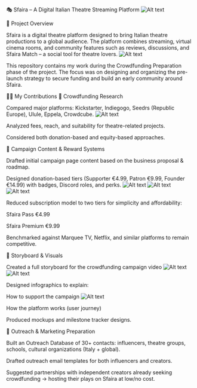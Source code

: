 🎭 Sfaira – A Digital Italian Theatre Streaming Platform
![Alt text](SfairaLogo)
<p></p>
📌 Project Overview

Sfaira is a digital theatre platform designed to bring Italian theatre productions to a global audience. The platform combines streaming, virtual cinema rooms, and community features such as reviews, discussions, and Sfaira Match – a social tool for theatre lovers.
![Alt text](SfairaWebsite)

This repository contains my work during the Crowdfunding Preparation phase of the project. The focus was on designing and organizing the pre-launch strategy to secure funding and build an early community around Sfaira.

👩‍💻 My Contributions
🔹 Crowdfunding Research

Compared major platforms: Kickstarter, Indiegogo, Seedrs (Republic Europe), Ulule, Eppela, Crowdcube.
![Alt text](Kickstarter)

Analyzed fees, reach, and suitability for theatre-related projects.

Considered both donation-based and equity-based approaches.

🔹 Campaign Content & Reward Systems

Drafted initial campaign page content based on the business proposal & roadmap.

Designed donation-based tiers (Supporter €4.99, Patron €9.99, Founder €14.99) with badges, Discord roles, and perks.
![Alt text](SilverBadge)
![Alt text](PatronBadge)
![Alt text](FounderBadge)



Reduced subscription model to two tiers for simplicity and affordability:

Sfaira Pass €4.99

Sfaira Premium €9.99

Benchmarked against Marquee TV, Netflix, and similar platforms to remain competitive.

🔹 Storyboard & Visuals

Created a full storyboard for the crowdfunding campaign video 
![Alt text](1.png)
![Alt text](2.png)

Designed infographics to explain:

How to support the campaign
![Alt text](Sfaira_Infographic_2.png)

How the platform works (user journey)

Produced mockups and milestone tracker designs.


🔹 Outreach & Marketing Preparation

Built an Outreach Database of 30+ contacts: influencers, theatre groups, schools, cultural organizations (Italy + global).

Drafted outreach email templates for both influencers and creators.

Suggested partnerships with independent creators already seeking crowdfunding → hosting their plays on Sfaira at low/no cost.


